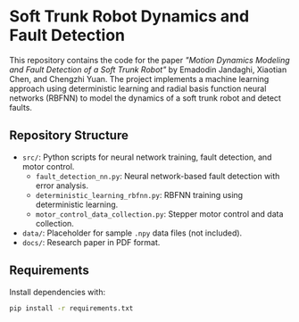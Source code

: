 # Soft Trunk Robot Dynamics and Fault Detection

This repository contains the code for the paper *"Motion Dynamics Modeling and Fault Detection of a Soft Trunk Robot"* by Emadodin Jandaghi, Xiaotian Chen, and Chengzhi Yuan. The project implements a machine learning approach using deterministic learning and radial basis function neural networks (RBFNN) to model the dynamics of a soft trunk robot and detect faults.

## Repository Structure
- `src/`: Python scripts for neural network training, fault detection, and motor control.
  - `fault_detection_nn.py`: Neural network-based fault detection with error analysis.
  - `deterministic_learning_rbfnn.py`: RBFNN training using deterministic learning.
  - `motor_control_data_collection.py`: Stepper motor control and data collection.
- `data/`: Placeholder for sample `.npy` data files (not included).
- `docs/`: Research paper in PDF format.

## Requirements
Install dependencies with:
```bash
pip install -r requirements.txt
